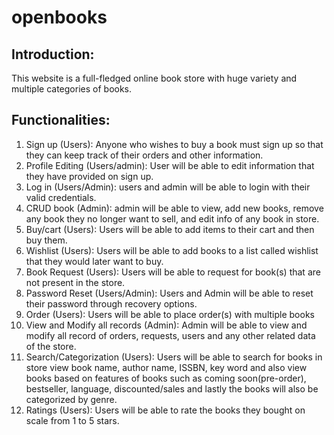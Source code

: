 # openbooks
## Introduction:
This website is a full-fledged online book store with huge variety and multiple categories of books.

## Functionalities:
1.	Sign up (Users): Anyone who wishes to buy a book must sign up so that they can keep track of their orders and other information.
2.	Profile Editing (Users/admin): User will be able to edit information that they have provided on sign up.
3.	Log in (Users/Admin): users and admin will be able to login with their valid credentials.
4.	CRUD book (Admin): admin will be able to view, add new books, remove any book they no longer want to sell, and edit info of any book in store.
5.	Buy/cart (Users):  Users will be able to add items to their cart and then buy them.
6.	Wishlist (Users):  Users will be able to add books to a list called wishlist that they would later want to buy.
7.	Book Request (Users): Users will be able to request for book(s) that are not present in the store.
8.	Password Reset (Users/Admin): Users and Admin will be able to reset their password through recovery options.
9.	Order (Users): Users will be able to place order(s) with multiple books
10.	View and Modify all records (Admin): Admin will be able to view and modify all record of orders, requests, users and any other related data of the store.
11.	Search/Categorization (Users): Users will be able to search for books in store view book name, author name, ISSBN, key word and also view books based on features of books such as coming soon(pre-order), bestseller, language, discounted/sales and lastly the books will also be categorized by genre.
12.	Ratings (Users): Users will be able to rate the books they bought on scale from 1 to 5 stars.
